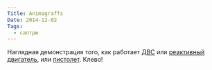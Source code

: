 ```yaml
---
Title: Animagraffs
Date: 2014-12-02
Tags:
  - саптрю
---
```


Наглядная демонстрация того, как работает [ДВС](http://animagraffs.com/how-a-car-engine-works/) или [реактивный двигатель](http://animagraffs.com/inside-a-jet-engine/), или [пистолет](http://animagraffs.com/how-a-handgun-works-1911-45/). Клево!